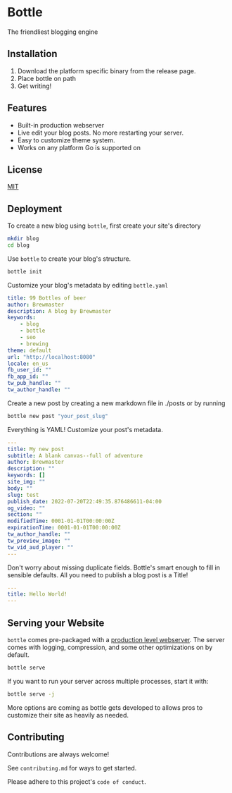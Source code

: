 
# Bottle

The friendliest blogging engine


## Installation

1. Download the platform specific binary from the release page.
2. Place bottle on path
3. Get writing!
    
## Features

- Built-in production webserver
- Live edit your blog posts. No more restarting your server.
- Easy to customize theme system.
- Works on any platform Go is supported on


## License

[MIT](https://choosealicense.com/licenses/mit/)


## Deployment

To create a new blog using `bottle`, first create your site's directory

```bash
mkdir blog
cd blog
```

Use `bottle` to create your blog's structure. 
```bash
bottle init
```

Customize your blog's metadata by editing `bottle.yaml`
```yaml
title: 99 Bottles of beer
author: Brewmaster
description: A blog by Brewmaster
keywords:
    - blog
    - bottle
    - seo
    - brewing
theme: default
url: "http://localhost:8080"
locale: en_us
fb_user_id: ""
fb_app_id: ""
tw_pub_handle: ""
tw_author_handle: ""
```

Create a new post by creating a new markdown file in ./posts or by running 
```bash
bottle new post "your_post_slug"
```

Everything is YAML! Customize your post's metadata.  
```yaml
---
title: My new post
subtitle: A blank canvas--full of adventure
author: Brewmaster
description: ""
keywords: []
site_img: ""
body: ""
slug: test
publish_date: 2022-07-20T22:49:35.876486611-04:00
og_video: ""
section: ""
modifiedTime: 0001-01-01T00:00:00Z
expirationTime: 0001-01-01T00:00:00Z
tw_author_handle: ""
tw_preview_image: ""
tw_vid_aud_player: ""
---
```
Don't worry about missing duplicate fields. Bottle's smart enough to fill in sensible defaults.
All you need to publish a blog post is a Title! 
```yaml
---
title: Hello World!
---
```

## Serving your Website

`bottle` comes pre-packaged with a [production level webserver](https://gofiber.io).
The server comes with logging, compression, and some other optimizations on by default.
```bash
bottle serve
```

If you want to run your server across multiple processes, start it with:
```bash
bottle serve -j
```

More options are coming as bottle gets developed to allows pros to customize their site as heavily as needed.
## Contributing

Contributions are always welcome!

See `contributing.md` for ways to get started.

Please adhere to this project's `code of conduct`.

